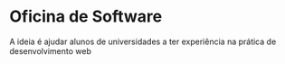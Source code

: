 # Oficina de Software

A ideia é ajudar alunos de universidades a ter experiência na prática de desenvolvimento web
